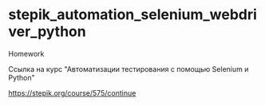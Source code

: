 # stepik_automation_selenium_webdriver_python
Homework

Ссылка на курс "Автоматизации тестирования с помощью Selenium и Python"

https://stepik.org/course/575/continue
